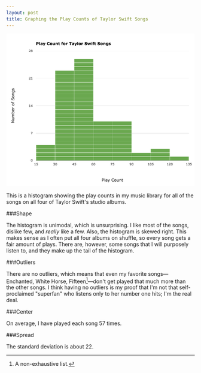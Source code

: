 ```yaml
---
layout: post
title: Graphing the Play Counts of Taylor Swift Songs
---
```


![Play Counts of Taylor Swift Songs](/assets/2014/09/play-counts-taylor-swift.png)

This is a histogram showing the play counts in my music library for all of the songs on all four of Taylor Swift's studio albums.

###Shape

The histogram is unimodal, which is unsurprising. I like most of the songs, dislike few, and *really* like a few. Also, the histogram is skewed right. This makes sense as I often put all four albums on shuffle, so every song gets a fair amount of plays. There are, however, some songs that I will purposely listen to, and they make up the tail of the histogram.

###Outliers

There are no outliers, which means that even my favorite songs—Enchanted, White Horse, Fifteen[^1]—don't get played that much more than the other songs. I think having no outliers is my proof that I'm not that self-proclaimed "superfan" who listens only to her number one hits; I'm the real deal.

###Center

On average, I have played each song 57 times.

###Spread

The standard deviation is about 22.

[^1]: A non-exhaustive list.
